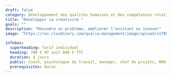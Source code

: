 ```yaml
---
draft: false
category: Développement des qualités humaines et des compétences relationnelles
title: "Développer sa créativité "
goals: ""
description: "Résoudre un problème, améliorer l’existant ou innover"
image: "https://res.cloudinary.com/qualia-management/image/upload/v1709193921/flower_xtyxkp.jpg"

infobox:
  superheading: Tarif individuel
  heading: 700 € HT soit 840 € TTC
  duration: 4 jours
  public: Coach, psychologue du travail, manager, chef de projets, RRH, consultant
  prerequisites: Aucun
---
```

